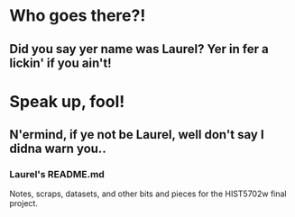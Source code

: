# Who goes there?!
## Did you say yer name was Laurel? Yer in fer a lickin' if you ain't!
# Speak up, fool!
## N'ermind, if ye not be Laurel, well don't say I didna warn you..


### Laurel's README.md
Notes, scraps, datasets, and other bits and pieces for the HIST5702w final project.
